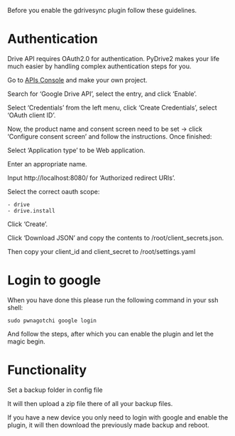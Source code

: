 Before you enable the gdrivesync plugin follow these guidelines.

# Authentication
Drive API requires OAuth2.0 for authentication. PyDrive2 makes your life much easier by handling complex authentication steps for you.

Go to [APIs Console](https://console.developers.google.com/iam-admin/projects) and make your own project.

Search for ‘Google Drive API’, select the entry, and click ‘Enable’.

Select ‘Credentials’ from the left menu, click ‘Create Credentials’, select ‘OAuth client ID’.

Now, the product name and consent screen need to be set -> click ‘Configure consent screen’ and follow the instructions. Once finished:

Select ‘Application type’ to be Web application.

Enter an appropriate name.

Input http://localhost:8080/ for ‘Authorized redirect URIs’.

Select the correct oauth scope:

    - drive
    - drive.install

Click ‘Create’.

Click ‘Download JSON’ and copy the contents to /root/client_secrets.json.

Then copy your client_id and client_secret to /root/settings.yaml

# Login to google

When you have done this please run the following command in your ssh shell:

`sudo pwnagotchi google login`

And follow the steps, after which you can enable the plugin and let the magic begin.

# Functionality
Set a backup folder in config file

It will then upload a zip file there of all your backup files.

If you have a new device you only need to login with google and enable the plugin, it will then download the previously made backup and reboot.
